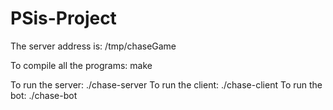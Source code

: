# PSis-Project

The server address is: /tmp/chaseGame

To compile all the programs: make

To run the server: ./chase-server
To run the client: ./chase-client
To run the bot: ./chase-bot

